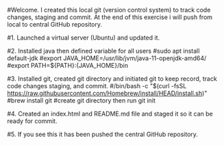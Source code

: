 #Welcome. I created this local git (version control system) to track code changes, staging and commit. At the end of this exercise i will push from local to central GitHub repository.

#1. Launched a virtual server (Ubuntu) and updated it.

#2. Installed java then defined variable for all users 
#sudo apt install default-jdk 
#export JAVA_HOME=/usr/lib/jvm/java-11-openjdk-amd64/
#export PATH=${PATH}:{JAVA_HOME}/bin

#3. Installed git, created git directory and initiated git to keep record, track code changes staging, and commit.
#/bin/bash -c "$(curl -fsSL https://raw.githubusercontent.com/Homebrew/install/HEAD/install.sh)"
#brew install git
#create git directory then run git init

#4. Created an index.html and README.md file and staged it so it can be ready for commit.

#5. If you see this it has been pushed the central GitHub repository. 
